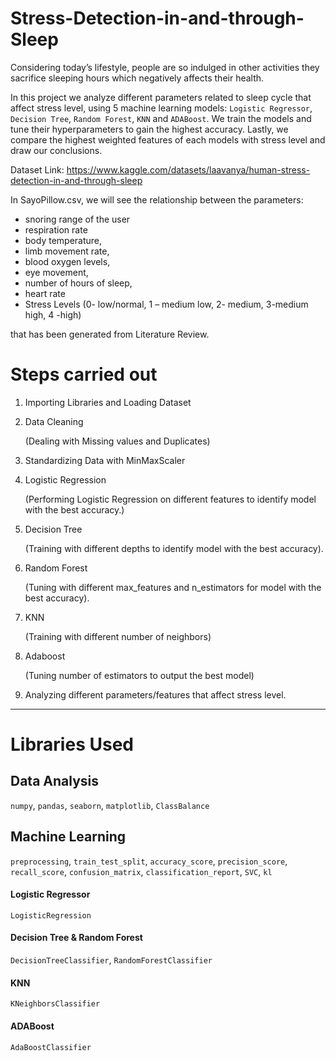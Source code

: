 # Stress-Detection-in-and-through-Sleep
Considering today’s lifestyle, people are so indulged in other activities
they sacrifice sleeping hours which negatively affects their health.

In this project we analyze different parameters related to sleep
cycle that affect stress level, using 5 machine learning models:
`Logistic Regressor`, `Decision Tree`, `Random Forest`, `KNN` and `ADABoost`.
We train the models and tune their hyperparameters to gain the highest accuracy.
Lastly, we compare the highest weighted features of each models with stress level and 
draw our conclusions.

Dataset Link: https://www.kaggle.com/datasets/laavanya/human-stress-detection-in-and-through-sleep

In SayoPillow.csv, we will see the relationship between the parameters:
* snoring range of the user
* respiration rate
* body temperature,
* limb movement rate,
* blood oxygen levels, 
* eye movement, 
* number of hours of sleep, 
* heart rate
* Stress Levels (0- low/normal, 1 – medium low, 2- medium, 3-medium high, 4 -high) 

that has been generated from Literature Review.

# Steps carried out
1. Importing Libraries and Loading Dataset
2. Data Cleaning

   (Dealing with Missing values and Duplicates)
3. Standardizing Data with MinMaxScaler
4. Logistic Regression

   (Performing Logistic Regression on different features to identify model with the best accuracy.)
5. Decision Tree

   (Training with different depths to identify model with the best accuracy).
6. Random Forest

   (Tuning with different max_features and n_estimators for model with the best accuracy).
7. KNN

   (Training with different number of neighbors)
8. Adaboost

   (Tuning number of estimators to output the best model)
9. Analyzing different parameters/features that affect stress level.
****

# Libraries Used

## Data Analysis
`numpy`, `pandas`, `seaborn`, `matplotlib`, `ClassBalance`

## Machine Learning

`preprocessing`, `train_test_split`, `accuracy_score`, `precision_score`, `recall_score`,
`confusion_matrix`, `classification_report`, `SVC`, `kl`

#### Logistic Regressor
`LogisticRegression`

#### Decision Tree & Random Forest
`DecisionTreeClassifier`, `RandomForestClassifier`

#### KNN
`KNeighborsClassifier`

#### ADABoost
`AdaBoostClassifier`